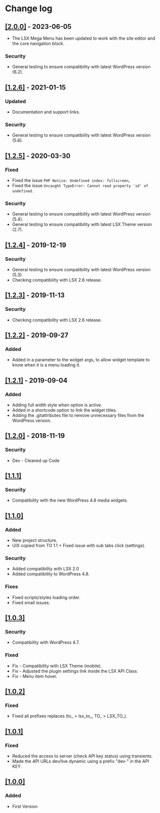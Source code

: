 # Change log

## [[2.0.0]](https://github.com/lightspeeddevelopment/lsx-mega-menus/releases/tag/2.0.0) - 2023-06-05
- The LSX Mega Menu has been updated to work with the site editor and the core navigation block.

### Security
- General testing to ensure compatibility with latest WordPress version (6.2).

## [[1.2.6]](https://github.com/lightspeeddevelopment/lsx-mega-menus/releases/tag/1.2.6) - 2021-01-15

### Updated
- Documentation and support links.

### Security
- General testing to ensure compatibility with latest WordPress version (5.6).

## [[1.2.5]](https://github.com/lightspeeddevelopment/lsx-mega-menus/releases/tag/1.2.5) - 2020-03-30

### Fixed
- Fixed the issue `PHP Notice: Undefined index: fullscreen`,
- Fixed the issue `Uncaught TypeError: Cannot read property 'id' of undefined`.

### Security
- General testing to ensure compatibility with latest WordPress version (5.4).
- General testing to ensure compatibility with latest LSX Theme version (2.7).


## [[1.2.4]](https://github.com/lightspeeddevelopment/lsx-mega-menus/releases/tag/1.2.4) - 2019-12-19

### Security
- General testing to ensure compatibility with latest WordPress version (5.3).
- Checking compatibility with LSX 2.6 release.


## [[1.2.3]](https://github.com/lightspeeddevelopment/lsx-mega-menus/releases/tag/1.2.3) - 2019-11-13

### Security
- Checking compatibility with LSX 2.6 release.


## [[1.2.2]](https://github.com/lightspeeddevelopment/lsx-mega-menus/releases/tag/1.2.2) - 2019-09-27

### Added
- Added in a parameter to the widget args, to allow widget template to know when it is a menu loading it.


## [[1.2.1]](https://github.com/lightspeeddevelopment/lsx-mega-menus/releases/tag/1.2.1) - 2019-09-04

### Added
- Adding full width style when option is active.
- Added in a shortcode option to link the widget titles.
- Adding the .gitattributes file to remove unnecessary files from the WordPress version.


## [[1.2.0]](https://github.com/lightspeeddevelopment/lsx-mega-menus/releases/tag/1.2) - 2018-11-19

### Security
* Dev - Cleaned up Code


## [[1.1.1]]()

### Security
- Compatibility with the new WordPress 4.8 media widgets.


## [[1.1.0]]()

### Added
- New project structure.
- UIX copied from TO 1.1 + Fixed issue with sub tabs click (settings).

### Security
- Added compatibility with LSX 2.0
- Added compatibility to WordPress 4.8.

### Fixes 
- Fixed scripts/styles loading order.
- Fixed small issues.


## [[1.0.3]]()

### Security
- Compatibility with WordPress 4.7.

### Fixed
* Fix - Compatibility with LSX Theme (mobile).
* Fix - Adjusted the plugin settings link inside the LSX API Class.
* Fix - Menu item hover.


## [[1.0.2]]()

### Fixed
- Fixed all prefixes replaces (to_ > lsx_to_, TO_ > LSX_TO_).


## [[1.0.1]]()

### Fixed
- Reduced the access to server (check API key status) using transients.
- Made the API URLs dev/live dynamic using a prefix "dev-" in the API KEY.


## [[1.0.0]]()

### Added
- First Version
